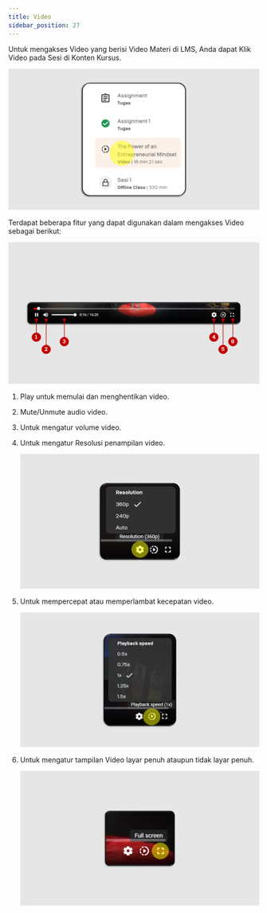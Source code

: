 ```yaml
---
title: Video
sidebar_position: 27
---
```

Untuk mengakses Video yang berisi Video Materi di LMS, Anda dapat Klik Video pada Sesi di Konten Kursus.

![](/img/vid-skills-indo_1.png)

Terdapat beberapa fitur yang dapat digunakan dalam mengakses Video sebagai berikut:

![](/img/vid-skills-indo_2.png)

1. Play untuk memulai dan menghentikan video.
2. Mute/Unmute audio video.
3. Untuk mengatur volume video.
4. Untuk mengatur Resolusi penampilan video. 

   ![](/img/vid-skills-indo_3.png)
5. Untuk mempercepat atau memperlambat kecepatan video.

   ![](/img/vid-skills-eng_4.png)
6. Untuk mengatur tampilan Video layar penuh ataupun tidak layar penuh.

   ![](/img/vid-skills-indo_5.png)
